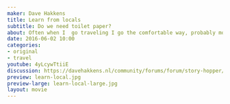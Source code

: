 ```yaml
---
maker: Dave Hakkens
title: Learn from locals
subtitle: Do we need toilet paper?
about: Often when I  go traveling I go the comfortable way, probably most people do. But things get interesting when you go local. Try it out and you will get inspired. promise.
date: 2016-06-02 10:00
categories:
- original
- travel
youtube: 4yLcywTtiiE
discussion: https://davehakkens.nl/community/forums/forum/story-hopper/discuss/
preview: learn-local.jpg
preview-large: learn-local-large.jpg
layout: movie
---
```

